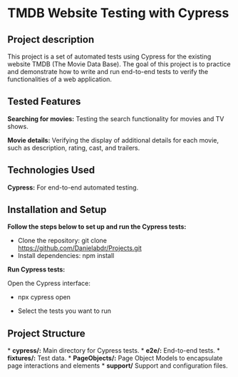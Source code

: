 <h1>TMDB Website Testing with Cypress</h1>
<h2>Project description</h2>
This project is a set of automated tests using Cypress for the existing website TMDB (The Movie Data Base). The goal of this project is to practice and demonstrate how to write and run end-to-end tests to verify the functionalities of a web application.

<h2>Tested Features</h2>
<b>Searching for movies:</b> Testing the search functionality for movies and TV shows.
<p><b>Movie details:</b> Verifying the display of additional details for each movie, such as description, rating, cast, and trailers.</p>

<h2>Technologies Used</h2>

<b>Cypress:</b> For end-to-end automated testing.

<h2>Installation and Setup</h2>

<b>Follow the steps below to set up and run the Cypress tests:</b>
* Clone the repository:
git clone https://github.com/Danielabdr/Projects.git
* Install dependencies:
npm install

<b>Run Cypress tests:</b>

Open the Cypress interface:
* npx cypress open

* Select the tests you want to run

<h2>Project Structure</h2>
* <b>cypress/:</b> Main directory for Cypress tests.
* <b>e2e/:</b> End-to-end tests.
* <b>fixtures/:</b> Test data.
* <b>PageObjects/:</b> Page Object Models to encapsulate page interactions and elements
* <b>support/</b> Support and configuration files.
